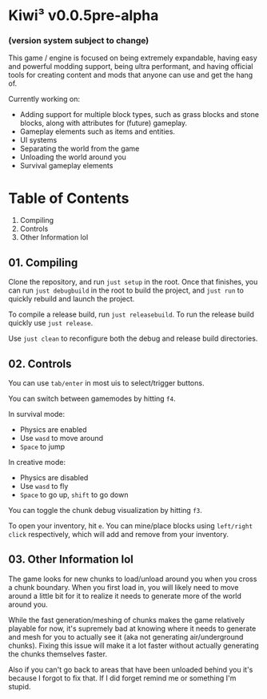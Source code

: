 # Kiwi³ v0.0.5pre-alpha 
### (version system subject to change)

This game / engine is focused on being extremely expandable, having easy and powerful modding support, being ultra performant, and having official tools for creating content and mods that anyone can use and get the hang of.

Currently working on:
- Adding support for multiple block types, such as grass blocks and stone blocks, along with attributes for (future) gameplay.
- Gameplay elements such as items and entities.
- UI systems
- Separating the world from the game
- Unloading the world around you
- Survival gameplay elements

# Table of Contents
1. Compiling
2. Controls
3. Other Information lol

## 01. Compiling

Clone the repository, and run ``just setup`` in the root. Once that finishes, you can run ``just debugbuild`` in the root to build the project, and ``just run`` to quickly rebuild and launch the project.

To compile a release build, run ``just releasebuild``. To run the release build quickly use ``just release``.

Use ``just clean`` to reconfigure both the debug and release build directories.

## 02. Controls

You can use ``tab/enter`` in most uis to select/trigger buttons.

You can switch between gamemodes by hitting ``f4``.

In survival mode:
* Physics are enabled
* Use ``wasd`` to move around
* ``Space`` to jump

In creative mode:
* Physics are disabled
* Use ``wasd`` to fly
* ``Space`` to go up, ``shift`` to go down

You can toggle the chunk debug visualization by hitting ``f3``.

To open your inventory, hit ``e``.
You can mine/place blocks using ``left/right click`` respectively, which will add and remove from your inventory.

## 03. Other Information lol

The game looks for new chunks to load/unload around you when you cross a chunk boundary. When you first load in, you will likely need to move around a little bit for it to realize it needs to generate more of the world around you. 

While the fast generation/meshing of chunks makes the game relatively playable for now, it's supremely bad at knowing where it needs to generate and mesh for you to actually see it (aka not generating air/underground chunks). Fixing this issue will make it a lot faster without actually generating the chunks themselves faster.

Also if you can't go back to areas that have been unloaded behind you it's because I forgot to fix that. If I did forget remind me or something I'm stupid.

